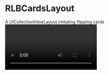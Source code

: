 # RLBCardsLayout
A UICollectionViewLayout imitating flipping cards
![sample](https://www.dropbox.com/s/u5e95gmaxgkepmh/RLBCardsLayoutDemo.mp4)
